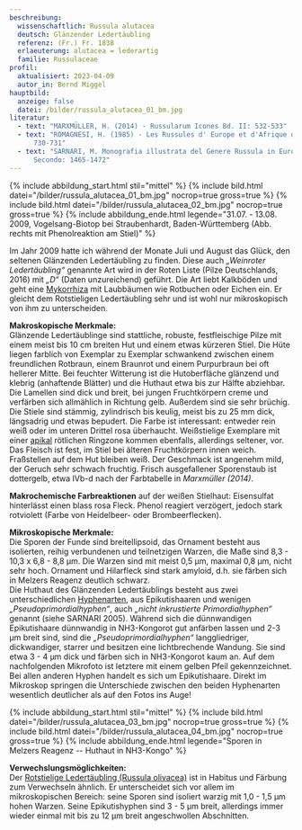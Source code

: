 ```yaml
---
beschreibung:
  wissenschaftlich: Russula alutacea
  deutsch: Glänzender Ledertäubling
  referenz: (Fr.) Fr. 1838
  erlaeuterung: alutacea = lederartig
  familie: Russulaceae
profil:
  aktualisiert: 2023-04-09
  autor_in: Bernd Miggel
hauptbild:
  anzeige: false
  datei: /bilder/russula_alutacea_01_bm.jpg
literatur:
  - text: "MARXMÜLLER, H. (2014) - Russularum Icones Bd. II: 532-533"
  - text: "ROMAGNESI, H. (1985) - Les Russules d' Europe et d'Afrique du Nord:
      730-731"
  - text: "SARNARI, M. Monografia illustrata del Genere Russula in Europa, Tomo
      Secondo: 1465-1472"
---
```

{% include abbildung_start.html stil="mittel" %}
{% include bild.html datei="/bilder/russula_alutacea_01_bm.jpg" nocrop=true gross=true %}
{% include bild.html datei="/bilder/russula_alutacea_02_bm.jpg" nocrop=true gross=true %}
{% include abbildung_ende.html legende="31.07. - 13.08. 2009, Vogelsang-Biotop bei Straubenhardt, Baden-Württemberg (Abb. rechts mit Phenolreaktion am Stiel)" %}

Im Jahr 2009 hatte ich während der Monate Juli und August das Glück, den seltenen Glänzenden Ledertäubling zu finden. Diese auch *„Weinroter Ledertäubling“* genannte Art wird in der Roten Liste (Pilze Deutschlands, 2016) mit *„D“* (Daten unzureichend) geführt. Die Art liebt Kalkböden und geht eine [Mykorrhiza](Mykorrhiza "Glossar") mit Laubbäumen wie Rotbuchen oder Eichen ein. Er gleicht dem Rotstieligen Ledertäubling sehr und ist wohl nur mikroskopisch von ihm zu unterscheiden.

**Makroskopische Merkmale:**\
Glänzende Ledertäublinge sind stattliche, robuste, festfleischige Pilze mit einem meist bis 10 cm breiten Hut und einem etwas kürzeren Stiel. Die Hüte liegen farblich von Exemplar zu Exemplar schwankend zwischen einem freundlichen Rotbraun, einem Braunrot und einem Purpurbraun bei oft hellerer Mitte. Bei feuchter Witterung ist die Hutoberfläche glänzend und klebrig (anhaftende Blätter) und die Huthaut etwa bis zur Hälfte abziehbar. Die Lamellen sind dick und breit, bei jungen Fruchtkörpern creme und verfärben sich allmählich in Richtung gelb. Außerdem sind sie sehr brüchig.\
Die Stiele sind stämmig, zylindrisch bis keulig, meist bis zu 25 mm dick, längsadrig und etwas bepudert. Die Farbe ist interessant: entweder rein weiß oder im unteren Drittel rosa überhaucht. Weißstielige Exemplare mit einer [apikal](apikal "Glossar") rötlichen Ringzone kommen ebenfalls, allerdings seltener, vor. Das Fleisch ist fest, im Stiel bei älteren Fruchtkörpern innen weich. Fraßstellen auf dem Hut bleiben weiß. Der Geschmack ist angenehm mild, der Geruch sehr schwach fruchtig. Frisch ausgefallener Sporenstaub ist dottergelb, etwa IVb-d nach der Farbtabelle in *Marxmüller (2014)*.

**Makrochemische Farbreaktionen** auf der weißen Stielhaut: Eisensulfat hinterlässt einen blass rosa Fleck. Phenol reagiert verzögert, jedoch stark rotviolett (Farbe von Heidelbeer- oder Brombeerflecken).

**Mikroskopische Merkmale:**\
Die Sporen der Funde sind breitellipsoid, das Ornament besteht aus isolierten, reihig verbundenen und teilnetzigen Warzen, die Maße sind 8,3 - 10,3 x 6,8 - 8,8 µm. Die Warzen sind mit meist 0,5 µm, maximal 0,8 µm, nicht sehr hoch. Ornament und Hilarfleck sind stark amyloid, d.h. sie färben sich in Melzers Reagenz deutlich schwarz.\
Die Huthaut des Glänzenden Ledertäublings besteht aus zwei unterschiedlichen [Hyphenarten](<Hyphen "Glossar">), aus Epikutishaaren und wenigen  *„Pseudoprimordialhyphen“*, auch *„nicht inkrustierte Primordialhyphen“* genannt (siehe SARNARI 2005). Während sich die dünnwandigen Epikutishaare dünnwandig in NH3-Kongorot gut anfärben lassen und 2-3 µm breit sind, sind die *„Pseudoprimordialhyphen“* langgliedriger, dickwandiger, starrer und besitzen eine lichtbrechende Wandung. Sie sind etwa 3 - 4 µm dick und färben sich in NH3-Kongorot kaum an. Auf dem nachfolgenden Mikrofoto ist letztere mit einem gelben Pfeil gekennzeichnet. Bei allen anderen Hyphen handelt es sich um Epikutishaare. Direkt im Mikroskop springen die Unterschiede zwischen den beiden Hyphenarten wesentlich deutlicher als auf den Fotos ins Auge!

{% include abbildung_start.html stil="mittel" %}
{% include bild.html datei="/bilder/russula_alutacea_03_bm.jpg" nocrop=true gross=true %}
{% include bild.html datei="/bilder/russula_alutacea_04_bm.jpg" nocrop=true gross=true %}
{% include abbildung_ende.html legende="Sporen in Melzers Reagenz -- Huthaut in NH3-Kongo" %}

**Verwechslungsmöglichkeiten:**\
Der [Rotstielige Ledertäubling (Russula olivacea)](/pilze/russula-olivacea-rotstieliger-ledertäubling) ist in Habitus und Färbung zum Verwechseln ähnlich. Er unterscheidet sich vor allem im mikroskopischen Bereich: seine Sporen sind isoliert warzig mit 1,0 - 1,5 µm hohen Warzen. Seine Epikutishyphen sind 3 - 5 µm breit, allerdings immer wieder einmal mit bis zu 12 µm breit angeschwollen Abschnitten.